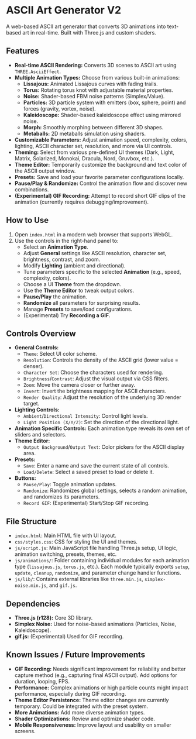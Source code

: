 # ASCII Art Generator V2

A web-based ASCII art generator that converts 3D animations into text-based art in real-time. Built with Three.js and custom shaders.

## Features

* **Real-time ASCII Rendering:** Converts 3D scenes to ASCII art using `THREE.AsciiEffect`.
* **Multiple Animation Types:** Choose from various built-in animations:
  * **Lissajous:** Animated Lissajous curves with fading trails.
  * **Torus:** Rotating torus knot with adjustable material properties.
  * **Noise:** Shader-based FBM noise patterns (Simplex/Value).
  * **Particles:** 3D particle system with emitters (box, sphere, point) and forces (gravity, vortex, noise).
  * **Kaleidoscope:** Shader-based kaleidoscope effect using mirrored noise.
  * **Morph:** Smoothly morphing between different 3D shapes.
  * **Metaballs:** 2D metaballs simulation using shaders.
* **Customizable Parameters:** Adjust animation speed, complexity, colors, lighting, ASCII character set, resolution, and more via UI controls.
* **Theming:** Select from various pre-defined UI themes (Dark, Light, Matrix, Solarized, Monokai, Dracula, Nord, Gruvbox, etc.).
* **Theme Editor:** Temporarily customize the background and text color of the ASCII output window.
* **Presets:** Save and load your favorite parameter configurations locally.
* **Pause/Play & Randomize:** Control the animation flow and discover new combinations.
* **(Experimental) GIF Recording:** Attempt to record short GIF clips of the animation (currently requires debugging/improvement).

## How to Use

1. Open `index.html` in a modern web browser that supports WebGL.
2. Use the controls in the right-hand panel to:
    * Select an **Animation Type**.
    * Adjust **General** settings like ASCII resolution, character set, brightness, contrast, and zoom.
    * Modify **Lighting** (ambient and directional).
    * Tune parameters specific to the selected **Animation** (e.g., speed, complexity, colors).
    * Choose a UI **Theme** from the dropdown.
    * Use the **Theme Editor** to tweak output colors.
    * **Pause/Play** the animation.
    * **Randomize** all parameters for surprising results.
    * Manage **Presets** to save/load configurations.
    * (Experimental) Try **Recording a GIF**.

## Controls Overview

* **General Controls:**
  * `Theme`: Select UI color scheme.
  * `Resolution`: Controls the density of the ASCII grid (lower value = denser).
  * `Character Set`: Choose the characters used for rendering.
  * `Brightness`/`Contrast`: Adjust the visual output via CSS filters.
  * `Zoom`: Move the camera closer or further away.
  * `Invert`: Invert the brightness mapping for ASCII characters.
  * `Render Quality`: Adjust the resolution of the underlying 3D render target.
* **Lighting Controls:**
  * `Ambient`/`Directional Intensity`: Control light levels.
  * `Light Position (X/Y/Z)`: Set the direction of the directional light.
* **Animation Specific Controls:** Each animation type reveals its own set of sliders and selectors.
* **Theme Editor:**
  * `Output Background`/`Output Text`: Color pickers for the ASCII display area.
* **Presets:**
  * `Save`: Enter a name and save the current state of all controls.
  * `Load/Delete`: Select a saved preset to load or delete it.
* **Buttons:**
  * `Pause/Play`: Toggle animation updates.
  * `Randomize`: Randomizes global settings, selects a random animation, and randomizes its parameters.
  * `Record GIF`: (Experimental) Start/Stop GIF recording.

## File Structure

* `index.html`: Main HTML file with UI layout.
* `css/styles.css`: CSS for styling the UI and themes.
* `js/script.js`: Main JavaScript file handling Three.js setup, UI logic, animation switching, presets, themes, etc.
* `js/animations/`: Folder containing individual modules for each animation type (`lissajous.js`, `torus.js`, etc.). Each module typically exports `setup`, `update`, `cleanup`, `randomize`, and parameter change handler functions.
* `js/lib/`: Contains external libraries like `three.min.js`, `simplex-noise.min.js`, and `gif.js`.

## Dependencies

* **Three.js (r128):** Core 3D library.
* **Simplex Noise:** Used for noise-based animations (Particles, Noise, Kaleidoscope).
* **gif.js:** (Experimental) Used for GIF recording.

## Known Issues / Future Improvements

* **GIF Recording:** Needs significant improvement for reliability and better capture method (e.g., capturing final ASCII output). Add options for duration, looping, FPS.
* **Performance:** Complex animations or high particle counts might impact performance, especially during GIF recording.
* **Theme Editor Persistence:** Theme editor changes are currently temporary. Could be integrated with the preset system.
* **More Animations:** Add more diverse animation types.
* **Shader Optimizations:** Review and optimize shader code.
* **Mobile Responsiveness:** Improve layout and usability on smaller screens.
